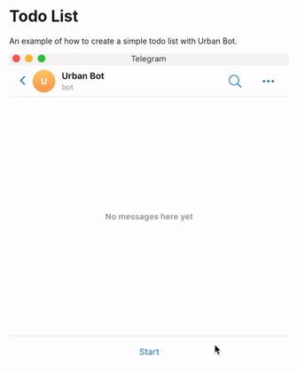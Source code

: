 # Todo List

An example of how to create a simple todo list with Urban Bot.

![](../../files/todo-list.gif)
